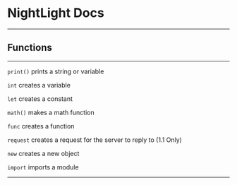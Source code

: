 # NightLight Docs
***

## Functions
***

`print()` prints a string or variable

`int` creates a variable

`let` creates a constant

`math()` makes a math function

`func` creates a function

`request` creates a request for the server to reply to (1.1 Only)

`new` creates a new object

`import` imports a module

***
